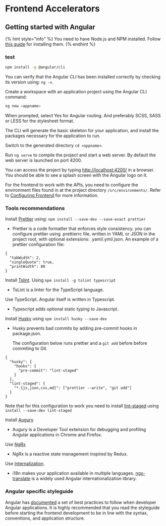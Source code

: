 # Frontend Accelerators

## Getting started with Angular

{% hint style="info" %}
You need to have Node.js and NPM installed. Follow [this guide](https://github.com/cxcloud/docs/tree/2cd80c83178a85df7ad94d40d800013b5d6ec4db/guides/prepare-your-environment.md#install-node-js-and-npm) for installing them.
{% endhint %}

### test

```bash
npm install -g @angular/cli
```

You can verify that the Angular CLI has been installed correctly by checking its version using: `ng -v`.

Create a workspace with an application project using the Angular CLI command:

```bash
ng new <appname>
```

When prompted, select Yes for Angular routing. And preferably SCSS, SASS or LESS for the stylesheet format.

The CLI will generate the basic skeleton for your application, and install the packages necessary for the application to run.

Switch to the generated directory `cd <appname>`.

Run `ng serve` to compile the project and start a web server. By default the web server is launched on port 4200.

You can access the project by typing [http://localhost:4200/](http://localhost:4200/) in a browser. You should be able to see a splash screen with the Angular logo on it.

For the frontend to work with the APIs, you need to configure the environment files found in at the project directory `/src/environments/`. Refer to [Configuring Frontend](https://docs.cxcloud.com/setting-up-a-cxcloud-project/generating-a-frontend#configuration) for more information.

### Tools recommendations

Install [Prettier](https://prettier.io/docs/en/install.html) using: `npm install --save-dev --save-exact prettier`

* Prettier is a code formatter that enforces style consistency. you can configure prettier using .prettierrc file, written in YAML or JSON in the project root, with optional extensions: .yaml/.yml/.json. An example of a prettier configuration file:

```text
{
  "tabWidth": 2,
  "singleQuote": true,
  "printWidth": 80
}
```

Install [Tslint](https://github.com/palantir/tslint). Using `npm install -g tslint typescript`

* TsLint is a linter for the TypeScript language.

Use TypeScript. Angular itself is written in Typescript.

* Typescript adds optional static typing to Javascript.

Install [Husky](https://github.com/typicode/husky) using `npm install husky --save-dev`

* Husky prevents bad commits by adding pre-commit hooks in package.json. 

  The configuration below runs prettier and a `git add` before before commiting to Git.

```text
{
  "husky": {
    "hooks": {
      "pre-commit": "lint-staged"
    }
  },
  "lint-staged": {
    "*.{js,json,css,md}": ["prettier --write", "git add"]
  }
}
```

Note that for this configuration to work you need to install [lint-staged](https://github.com/okonet/lint-staged/) using `install --save-dev lint-staged`

Install [Augury](https://augury.rangle.io/)

* Augury is a Developer Tool extension for debugging and profiling Angular applications in Chrome and Firefox. 

Use [NgRx](https://ngrx.io/)

* NgRx is a reactive state management inspired by Redux. 

Use [Internalization](https://angular.io/guide/i18n).

* i18n makes your application available in multiple languages. [ngx-translate](https://www.npmjs.com/package/@ngx-translate/core) is a widely used Angular internationalization library.

### Angular specific styleguide

Angular has [documented](https://angular.io/guide/styleguide) a set of best practices to follow when developer Angular applications. It is highly recommended that you read the styleguide before starting the frontend development to be in line with the syntax, conventions, and application structure.

